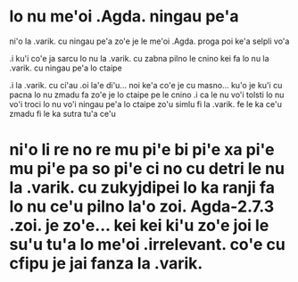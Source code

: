 lo nu me'oi .Agda. ningau pe'a
==============================

ni'o la .varik. cu ningau pe'a zo'e je le me'oi .Agda. proga poi ke'a selpli vo'a

.i ku'i co'e ja sarcu lo nu la .varik. cu zabna pilno le cnino kei fa lo nu la .varik. cu ningau pe'a lo ctaipe

.i la .varik. cu ci'au .oi la'e di'u... noi ke'a co'e je cu masno... ku'o je ku'i cu pacna lo nu zmadu fa zo'e je lo ctaipe pe le cnino  .i ca le nu vo'i tolsti lo nu vo'i troci lo nu vo'i ningau pe'a lo ctaipe zo'u simlu fi la .varik. fe le ka ce'u zmadu fi le ka sutra tu'a ce'u

# ni'o li re no re mu pi'e bi pi'e xa pi'e mu pi'e pa so pi'e ci no cu detri le nu la .varik. cu zukyjdipei lo ka ranji fa lo nu ce'u pilno la'o zoi. Agda-2.7.3 .zoi. je zo'e... kei kei ki'u zo'e joi le su'u tu'a lo me'oi .irrelevant. co'e cu cfipu je jai fanza la .varik.
